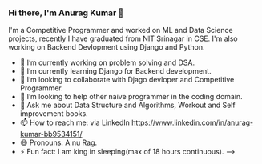 ### Hi there, I'm Anurag Kumar 👋

I'm a Competitive Programmer and worked on ML and Data Science projects, recently I have graduated from NIT Srinagar in CSE. I'm also working on Backend Devlopment using Django and Python.

- 🔭 I’m currently working on problem solving and DSA.
- 🌱 I’m currently learning Django for Backend development.
- 👯 I’m looking to collaborate with Djago devloper and Competitive Programmer.
- 🤔 I’m looking to help other naive programmer in the coding domain.
- 💬 Ask me about Data Structure and Algorithms, Workout and Self improvement books.
- 📫 How to reach me: via LinkedIn https://www.linkedin.com/in/anurag-kumar-bb9534151/
- 😄 Pronouns: A nu Rag.
- ⚡ Fun fact: I am king in sleeping(max of 18 hours continuous).
-->
